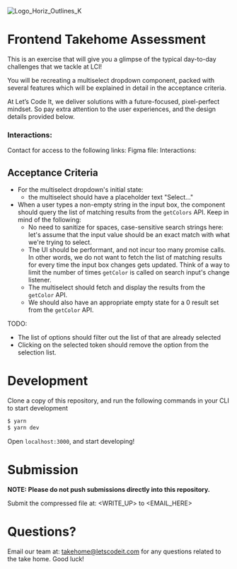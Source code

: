![Logo_Horiz_Outlines_K](https://user-images.githubusercontent.com/13429481/135781260-98960a5f-6569-4174-8394-aabdf717923a.png)

# Frontend Takehome Assessment

This is an exercise that will give you a glimpse of the typical day-to-day challenges that we tackle at LCI!

You will be recreating a multiselect dropdown component, packed with several features which will be explained in detail in the acceptance criteria.

At Let’s Code It, we deliver solutions with a future-focused, pixel-perfect mindset. So pay extra attention to the user experiences, and the design details provided below.

### Interactions:
Contact <EMAIL> for access to the following links:
Figma file:
Interactions:

## Acceptance Criteria
- For the multiselect dropdown's initial state:
  - the multiselect should have a placeholder text "Select..."
- When a user types a non-empty string in the input box, the component should query the list of matching results from the `getColors` API. Keep in mind of the following:
  - No need to sanitize for spaces, case-sensitive search strings here: let's assume that the input value should be an exact match with what we're trying to select.
  - The UI should be performant, and not incur too many promise calls. In other words, we do not want to fetch the list of matching results for every time the input box changes gets updated. Think of a way to limit the number of times `getColor` is called on search input's change listener.
  - The multiselect should fetch and display the results from the `getColor` API.
  - We should also have an appropriate empty state for a 0 result set from the `getColor` API.

TODO:
- The list of options should filter out the list of that are already selected
- Clicking on the selected token should remove the option from the selection list.  

# Development
Clone a copy of this repository, and run the following commands in your CLI to start development
```zsh
$ yarn
$ yarn dev 
```
Open `localhost:3000`, and start developing!

# Submission
**NOTE: Please do not push submissions directly into this repository.**

Submit the compressed file at: <WRITE_UP> to <EMAIL_HERE>

# Questions?

Email our team at: takehome@letscodeit.com for any questions related to the take home. Good luck! 

